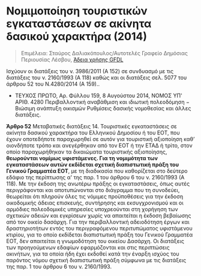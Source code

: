 # Νομιμοποίηση τουριστικών εγκαταστάσεων σε ακίνητα δασικού χαρακτήρα (2014)

>Επιμέλεια: Σταύρος Δαλιακόπουλος/Αυτοτελές Γραφείο Δημόσιας Περιουσίας Λέσβου, [Άδεια χρήσης GFDL](http://www.gnu.org/licenses/fdl.html)

Ισχύουν οι διατάξεις του ν. 3986/2011 (Α 152) σε συνδυασμό με τις διατάξεις του  ν. 2160/1993 (Α 118) καθώς και οι διατάξεις σελ. 5077 του άρθρου 52 του Ν.4280/2014 (Α 159)..

- ΤΕΥΧΟΣ ΠΡΩΤΟ, Αρ. Φύλλου 159, 8 Αυγούστου 2014, ΝΟΜΟΣ ΥΠ' ΑΡΙΘ. 4280   Περιβαλλοντική αναβάθμιση και ιδιωτική πολεοδόμηση − Βιώσιμη ανάπτυξη οικισμών   Ρυθμίσεις δασικής νομοθεσίας και άλλες διατάξεις.

**Άρθρο 52**  Μεταβατικές διατάξεις
14\. Τουριστικές εγκαταστάσεις σε ακίνητα δασικού χαρακτήρα του Ελληνικού Δημοσίου ή του ΕΟΤ, που έχουν οποτεδήποτε παραχωρηθεί σε αυτόν για τουριστική αξιοποίηση καθ’ οιονδήποτε τρόπο και ανεγέρθηκαν από τον ΕΟΤ ή την ΕΤΑΔ ή τρίτο, στον οποίο παραχωρήθηκαν τα δικαιώματα τουριστικής αξιοποίησης, **θεωρούνται νομίμως υφιστάμενες. Για τη νομιμότητα των εγκαταστάσεων αυτών εκδίδεται σχετική διαπιστωτική πράξη του Γενικού Γραμματέα ΕΟΤ**, με τη διαδικασία που καθορίζεται στο δεύτερο εδάφιο της περίπτωσης α' της παρ. 1 του άρθρου 6 του ν. 2160/1993 (Α 118). Με την έκδοση της ανωτέρω πράξης οι εγκαταστάσεις, όπως αυτές περιγράφονται και αποτυπώνονται στο διάγραμμα που τη συνοδεύει, θεωρείται ότι πληρούν όλες τις νόμιμες προϋποθέσεις για την έκδοση οικοδομικής άδειας επισκευής, συντήρησης και εκσυγχρονισμού και οι αρμόδιες πολεοδομικές υπηρεσίες υποχρεούνται στη χορήγηση των σχετικών αδειών και εγκρίσεων χωρίς να απαιτείται η έκδοση βεβαίωσης από τον οικείο δασάρχη. Για την περιβαλλοντική αδειοδότηση έργων και δραστηριοτήτων εντός του περιγραφόμενου περιτυπώματος υφιστάμενου κτιρίου, για το οποίο εκδίδεται διαπιστωτική πράξη του Γενικού Γραμματέα ΕΟΤ, δεν απαιτείται η γνωμοδότηση του οικείου Δασάρχη. Οι διατάξεις των προηγούμενων εδαφίων εφαρμόζονται και στις περιπτώσεις ακινήτων, για τα οποία ήδη έχει εκδοθεί κατά την έναρξη ισχύος του παρόντος νόμου σχετική διαπιστωτική πράξη σύμφωνα με τις διατάξεις της παρ. 1 του άρθρου 6 του ν. 2160/1993.



